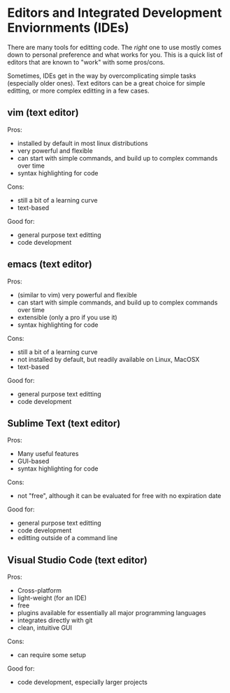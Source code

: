
# Editors and Integrated Development Enviornments (IDEs)

There are many tools for editting code. The *right* one to use mostly comes
down to personal preference and what works for you. This is a quick list of 
editors that are known to "work" with some pros/cons.

Sometimes, IDEs get in the way by overcomplicating simple tasks (especially older ones).
Text editors can be a great choice for simple editting, or more complex editting in a few 
cases. 

## vim (text editor)

Pros:
- installed by default in most linux distributions
- very powerful and flexible
- can start with simple commands, and build up to complex commands over time
- syntax highlighting for code

Cons:
- still a bit of a learning curve
- text-based

Good for:
- general purpose text editting 
- code development

## emacs (text editor)

Pros:
- (similar to vim) very powerful and flexible
- can start with simple commands, and build up to complex commands over time
- extensible (only a pro if you use it)
- syntax highlighting for code

Cons:
- still a bit of a learning curve
- not installed by default, but readily available on Linux, MacOSX
- text-based

Good for:
- general purpose text editting 
- code development

## Sublime Text (text editor)

Pros:
- Many useful features
- GUI-based
- syntax highlighting for code

Cons:
- not "free", although it can be evaluated for free with no expiration date

Good for:
- general purpose text editting
- code development
- editting outside of a command line


## Visual Studio Code (text editor)

Pros:
- Cross-platform
- light-weight (for an IDE)
- free
- plugins available for essentially all major programming languages
- integrates directly with git
- clean, intuitive GUI

Cons:
- can require some setup

Good for:
- code development, especially larger projects
